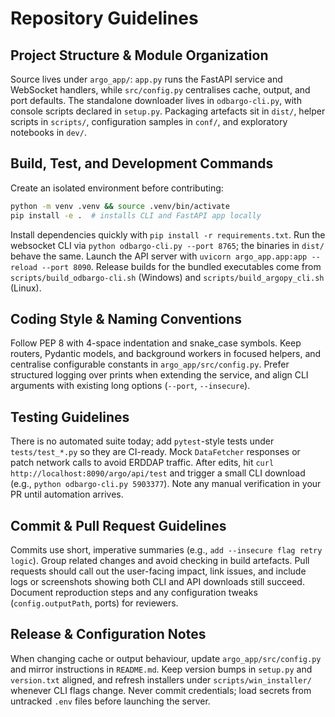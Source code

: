 # Repository Guidelines

## Project Structure & Module Organization
Source lives under `argo_app/`: `app.py` runs the FastAPI service and WebSocket handlers, while `src/config.py` centralises cache, output, and port defaults. The standalone downloader lives in `odbargo-cli.py`, with console scripts declared in `setup.py`. Packaging artefacts sit in `dist/`, helper scripts in `scripts/`, configuration samples in `conf/`, and exploratory notebooks in `dev/`.

## Build, Test, and Development Commands
Create an isolated environment before contributing:
```bash
python -m venv .venv && source .venv/bin/activate
pip install -e .  # installs CLI and FastAPI app locally
```
Install dependencies quickly with `pip install -r requirements.txt`. Run the websocket CLI via `python odbargo-cli.py --port 8765`; the binaries in `dist/` behave the same. Launch the API server with `uvicorn argo_app.app:app --reload --port 8090`. Release builds for the bundled executables come from `scripts/build_odbargo-cli.sh` (Windows) and `scripts/build_argopy_cli.sh` (Linux).

## Coding Style & Naming Conventions
Follow PEP 8 with 4-space indentation and snake_case symbols. Keep routers, Pydantic models, and background workers in focused helpers, and centralise configurable constants in `argo_app/src/config.py`. Prefer structured logging over prints when extending the service, and align CLI arguments with existing long options (`--port`, `--insecure`).

## Testing Guidelines
There is no automated suite today; add `pytest`-style tests under `tests/test_*.py` so they are CI-ready. Mock `DataFetcher` responses or patch network calls to avoid ERDDAP traffic. After edits, hit `curl http://localhost:8090/argo/api/test` and trigger a small CLI download (e.g., `python odbargo-cli.py 5903377`). Note any manual verification in your PR until automation arrives.

## Commit & Pull Request Guidelines
Commits use short, imperative summaries (e.g., `add --insecure flag retry logic`). Group related changes and avoid checking in build artefacts. Pull requests should call out the user-facing impact, link issues, and include logs or screenshots showing both CLI and API downloads still succeed. Document reproduction steps and any configuration tweaks (`config.outputPath`, ports) for reviewers.

## Release & Configuration Notes
When changing cache or output behaviour, update `argo_app/src/config.py` and mirror instructions in `README.md`. Keep version bumps in `setup.py` and `version.txt` aligned, and refresh installers under `scripts/win_installer/` whenever CLI flags change. Never commit credentials; load secrets from untracked `.env` files before launching the server.
